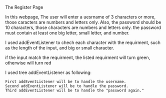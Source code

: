 The Register Page

In this webpage, 
The user will enter a uesrname of 3 characters or more, those caracters are numbers and letters only.
Also, the password should be 10 characters, those characters are numbers and letters only. the password must contain  at least one big letter, small letter, and number.


I used addEventListener to chech each character with the requirment, such as the length of the input, and big or small character.

if the input match the requirment, the listed requirment will turn green, otherwise will turn red

I used tree addEventListener as following:

	First addEventListener will be to handle the username.
	Second addEventListener will be to handle the password.
	Third addEventListener will be to handle the "password again."


